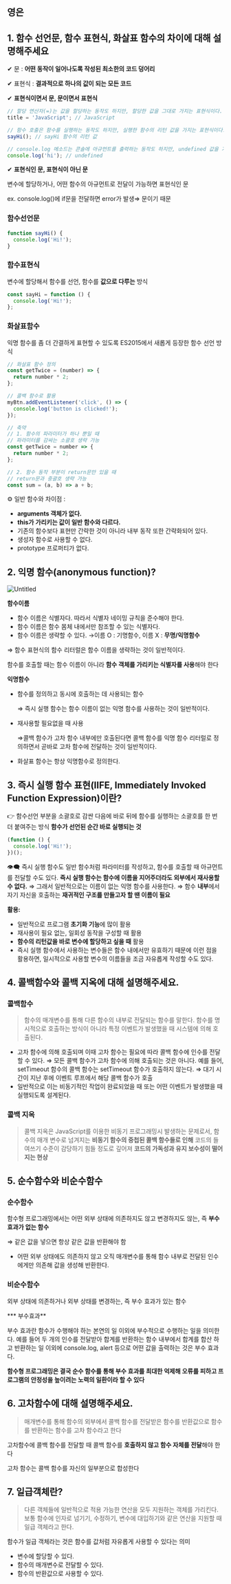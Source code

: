 ## 영은

## 1. 함수 선언문, 함수 표현식, 화살표 함수의 차이에 대해 설명해주세요

✔ 문 : **어떤 동작이 일어나도록 작성된 최소한의 코드 덩어리**

✔ 표현식 : **결과적으로 하나의 값이 되는 모든 코드**

✔ **표현식이면서 문, 문이면서 표현식**

```jsx
// 할당 연산자(=)는 값을 할당하는 동작도 하지만, 할당한 값을 그대로 가지는 표현식이다.
title = 'JavaScript'; // JavaScript

// 함수 호출은 함수를 실행하는 동작도 하지만, 실행한 함수의 리턴 값을 가지는 표현식이다.
sayHi(); // sayHi 함수의 리턴 값

// console.log 메소드는 콘솔에 아규먼트를 출력하는 동작도 하지만, undefined 값을 가지는 표현식이다.
console.log('hi'); // undefined
```

✔ **표현식인 문, 표현식이 아닌 문**

변수에 할당하거나, 어떤 함수의 아규먼트로 전달이 가능하면 표현식인 문

ex. console.log()에 if문을 전달하면 error가 발생⇒ 문이기 때문

### 함수선언문

```jsx
function sayHi() {
  console.log('Hi!');
}
```

### 함수표현식

변수에 할당해서 함수를 선언, 함수를 **값으로 다루는** 방식

```jsx
const sayHi = function () {
  console.log('Hi!');
};
```

### 화살표함수

익명 함수를 좀 더 간결하게 표현할 수 있도록 ES2015에서 새롭게 등장한 함수 선언 방식

```jsx
// 화살표 함수 정의
const getTwice = (number) => {
  return number * 2;
};

// 콜백 함수로 활용
myBtn.addEventListener('click', () => {
  console.log('button is clicked!');
});

// 축약
// 1. 함수의 파라미터가 하나 뿐일 때 
// 파라미터를 감싸는 소괄호 생략 가능
const getTwice = number => {
  return number * 2;
};

// 2. 함수 동작 부분이 return문만 있을 때
// return문과 중괄호 생략 가능
const sum = (a, b) => a + b;
```

⚙ 일반 함수와 차이점 :

- **arguments 객체가 없다.**
- **this가 가리키는 값이 일반 함수와 다르다.**
- 기존의 함수보다 표현만 간략한 것이 아니라 내부 동작 또한 간략화되어 있다.
- 생성자 함수로 사용할 수 없다.
- prototype 프로퍼티가 없다.

## 2. 익명 함수(anonymous function)?

![Untitled](https://prod-files-secure.s3.us-west-2.amazonaws.com/32c36b0c-d9b4-422e-9140-e6ff26fb9695/b171fc1d-b6e1-4855-b545-83af2ee2cecc/Untitled.png)

**함수이름** 

- 함수 이름은 식별자다. 따라서 식별자 네이밍 규칙을 준수해야 한다.
- 함수 이름은 함수 몸체 내에서만 참조할 수 있는 식별자다.
- 함수 이름은 생략할 수 있다.
→이름 O : 기명함수, 이름 X : **무명/익명함수**

⇒ 함수 표현식의 함수 리터럴은 함수 이름을 생략하는 것이 일반적이다.

함수를 호출할 때는 함수 이름이 아니라 **함수 객체를 가리키는 식별자를 사용**해야 한다

**익명함수**

- 함수를 정의하고 동시에 호출하는 데 사용되는 함수
    
    ⇒ 즉시 실행 함수는 함수 이름이 없는 익명 함수를 사용하는 것이 일반적이다.
    
- 재사용할 필요없을 때 사용
    
    ⇒콜백 함수가 고차 함수 내부에만 호출된다면 콜백 함수를 익명 함수 리터럴로 정의하면서 곧바로 고차 함수에 전달하는 것이 일반적이다.
    
- 화살표 함수는 항상 익명함수로 정의한다.

## 3. 즉시 실행 함수 표현(IIFE, Immediately Invoked Function Expression)이란?

👉 함수선언 부분을 소괄호로 감싼 다음에 바로 뒤에 함수를 실행하는 소괄호를 한 번 더 붙여주는 방식 **함수가 선언된 순간 바로 실행되는 것**

```jsx
(function () {
  console.log('Hi!');
})();
```

👁‍🗨 즉시 실행 함수도 일반 함수처럼 파라미터를 작성하고, 함수를 호출할 때 아규먼트를 전달할 수도 있다. **즉시 실행 함수는 함수에 이름을 지어주더라도 외부에서 재사용할 수 없다.**
⇒ 그래서 일반적으로는 이름이 없는 익명 함수를 사용한다.
⇒ 함수 **내부**에서 자기 자신을 호출하는 **재귀적인 구조를 만들고자 할 땐 이름이 필요**

**활용:** 

- 일반적으로 프로그램 **초기화 기능**에 많이 활용
- 재사용이 필요 없는, 일회성 동작을 구성할 때 활용
- **함수의 리턴값을 바로 변수에 할당하고 싶을 때** 활용
- 즉시 실행 함수에서 사용하는 변수들은 함수 내에서만 유효하기 때문에 이런 점을 활용하면, 일시적으로 사용할 변수의 이름들을 조금 자유롭게 작성할 수도 있다.

## 4. 콜백함수와 콜백 지옥에 대해 설명해주세요.

### 콜백함수

> 함수의 매개변수를 통해 다른 함수의 내부로 전달되는 함수를 말한다. 함수를 명시적으로 호출하는 방식이 아니라 특정 이벤트가 발생했을 때 시스템에 의해 호출된다.
> 
- 고차 함수에 의해 호출되며 이때 고차 함수는 필요에 따라 콜백 함수에 인수를 전달할 수 있다.
⇒ 모든 콜백 함수가 고차 함수에 의해 호출되는 것은 아니다. 예를 들어, setTimeout 함수의 콜백 함수는 setTimeout 함수가 호출하지 않는다.
⇒ 대기 시간이 지난 후에 이벤트 루프에서 해당 콜백 함수가 호출
- 일반적으로 이는 비동기적인 작업이 완료되었을 때 또는 어떤 이벤트가 발생했을 때 실행되도록 설계된다.

### 콜백 지옥

> 콜백 지옥은 JavaScript를 이용한 비동기 프로그래밍시 발생하는 문제로서, 함수의 매개 변수로 넘겨지는 **비동기 함수의 중첩된 콜백 함수들로 인해** 코드의 들여쓰기 수준이 감당하기 힘들 정도로 깊어져  **코드의 가독성과 유지 보수성이 떨어지는 현상**
> 

## 5. 순수함수와 비순수함수

### 순수함수

함수형 프로그래밍에서는 어떤 외부 상태에 의존하지도 않고 변경하지도 않는, 즉 **부수 효과가 없는 함수**

⇒ 같은 값을 넣으면 항상 같은 값을 반환해야 함

- 어떤 외부 상태에도 의존하지 않고 오직 매개변수를 통해 함수 내부로 전달된 인수에게만 의존해 값을 생성해 반환한다.

### 비순수함수

외부 상태에 의존하거나 외부 상태를 변경하는, 즉 부수 효과가 있는 함수

*** 부수효과**

부수 효과란 함수가 수행해야 하는 본연의 일 이외에 부수적으로 수행하는 일을 의미한다. 예를 들어 두 개의 인수를 전달받아 합계를 반환하는 함수 내부에서 합계를 합산
하고 반환하는 일 이외에 console.log, alert 등으로 어떤 값을 출력하는 것은 부수 효과다.

**함수형 프로그래밍은 결국 순수 함수를 통해 부수 효과를 최대한 억제해 오류를 피하고 프로그램의 안정성을 높이려는 노력의 일환이라 할 수 있다**

## 6. 고차함수에 대해 설명해주세요.

> 매개변수를 통해 함수의 외부에서 콜백 함수를 전달받은 함수를 반환값으로 함수를 반환하는 함수를  고차 함수라고 한다
> 

고차함수에 콜백 함수를 전달할 때 콜백 함수를 **호출하지 않고 함수 자체를 전달**해야 한다

고차 함수는 콜백 함수를 자신의 일부분으로 합성한다

## 7. 일급객체란?

> 다른 객체들에 일반적으로 적용 가능한 연산을 모두 지원하는 객체를 가리킨다. 보통 함수에 인자로 넘기기, 수정하기, 변수에 대입하기와 같은 연산을 지원할 때 일급 객체라고 한다.
> 

함수가 일급 객체라는 것은 함수를 값처럼 자유롭게 사용할 수 있다는 의미

- 변수에 할당할 수 있다.
- 함수의 매개변수로 전달할 수 있다.
- 함수의 반환값으로 사용할 수 있다.